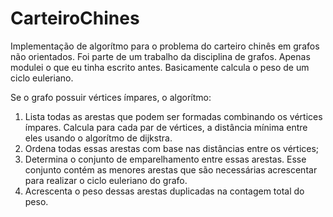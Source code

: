 # CarteiroChines

Implementação de algorítmo para o problema do carteiro chinês em grafos não orientados. Foi parte de um trabalho da disciplina de grafos. Apenas modulei o que eu tinha escrito antes. Basicamente calcula o peso de um ciclo euleriano. 

Se o grafo possuir vértices ímpares, o algorítmo:

1. Lista todas as arestas que podem ser formadas combinando os vértices ímpares. Calcula para cada par de vértices, a distância mínima entre eles usando o algorítmo de dijkstra.
2. Ordena todas essas arestas com base nas distâncias entre os vértices;
3. Determina o conjunto de emparelhamento entre essas arestas. Esse conjunto contém as menores arestas que são necessárias acrescentar para realizar o ciclo euleriano do grafo.
4. Acrescenta o peso dessas arestas duplicadas na contagem total do peso.